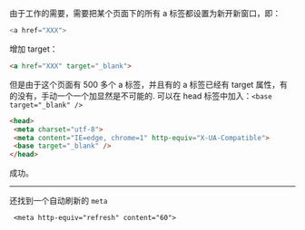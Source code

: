 由于工作的需要，需要把某个页面下的所有 a 标签都设置为新开新窗口，即：

```javascript
<a href="XXX">
```

增加 target：

```html
<a href="XXX" target="_blank">
```

但是由于这个页面有 500 多个 a 标签，并且有的 a 标签已经有 target 属性，有的没有，手动一个一个加显然是不可能的.
可以在 head 标签中加入：`<base target="_blank" />`

```html
<head>
 <meta charset="utf-8">
 <meta content="IE=edge, chrome=1" http-equiv="X-UA-Compatible">
 <base target="_blank" />
</head>
```

成功。

---

还找到一个自动刷新的 `meta`

```
 <meta http-equiv="refresh" content="60">
```
